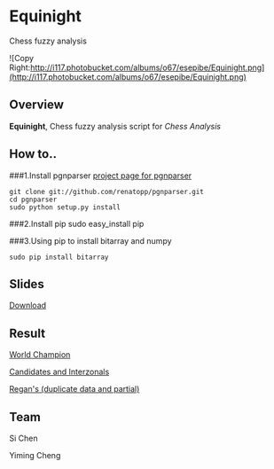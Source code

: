 Equinight
=========

Chess fuzzy analysis

![Copy Right:http://i117.photobucket.com/albums/o67/esepibe/Equinight.png](http://i117.photobucket.com/albums/o67/esepibe/Equinight.png)

## Overview

**Equinight**, Chess fuzzy analysis script for *Chess Analysis*


## How to..
###1.Install pgnparser
[project page for pgnparser](https://github.com/renatopp/pgnparser)

	git clone git://github.com/renatopp/pgnparser.git
	cd pgnparser
	sudo python setup.py install
	
###2.Install pip
	sudo easy_install pip

###3.Using pip to install bitarray and numpy

	sudo pip install bitarray

## Slides
[Download](http://cl.ly/2S28453x0v0C)

## Result

[World Champion](http://cl.ly/1S3H470h1L2r)

[Candidates and Interzonals](http://cl.ly/2u1n1T061G1W)

[Regan's (duplicate data and partial)](http://cl.ly/1f1M0I060M16)

## Team
Si Chen

Yiming Cheng